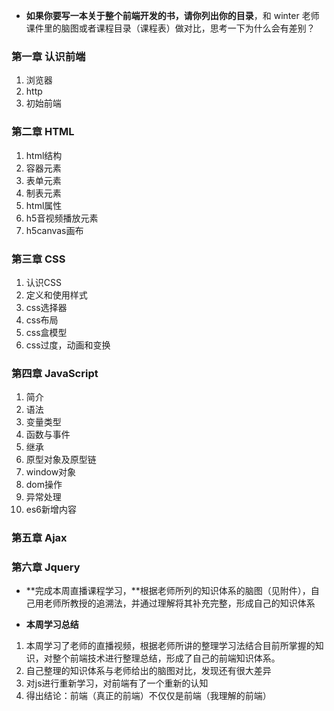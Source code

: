 - **如果你要写一本关于整个前端开发的书，请你列出你的目录**，和 winter 老师课件里的脑图或者课程目录（课程表）做对比，思考一下为什么会有差别？

### 第一章 认识前端

1. 浏览器
2. http
3. 初始前端

### 第二章 HTML

1. html结构
2. 容器元素
3. 表单元素
4. 制表元素
5. html属性
6. h5音视频播放元素
7. h5canvas画布

### 第三章 CSS

1. 认识CSS
2. 定义和使用样式
3. css选择器
4. css布局
5. css盒模型
6. css过度，动画和变换

### 第四章 JavaScript

1. 简介
2. 语法
3. 变量类型
4. 函数与事件
5. 继承
6. 原型对象及原型链
7. window对象
8. dom操作
9. 异常处理
10. es6新增内容

### 第五章 Ajax

### 第六章 Jquery



- **完成本周直播课程学习，**根据老师所列的知识体系的脑图（见附件），自己用老师所教授的追溯法，并通过理解将其补充完整，形成自己的知识体系



- **本周学习总结**

1. 本周学习了老师的直播视频，根据老师所讲的整理学习法结合目前所掌握的知识，对整个前端技术进行整理总结，形成了自己的前端知识体系。
2. 自己整理的知识体系与老师给出的脑图对比，发现还有很大差异
3. 对js进行重新学习，对前端有了一个重新的认知
4. 得出结论：前端（真正的前端）不仅仅是前端（我理解的前端）